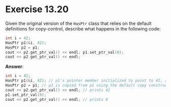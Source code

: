 # Exercise 13.20

Given the original version of the `HasPtr` class that relies on the default definitions for copy-control, describe what happens in the following code:

```cpp
int i = 42;
HasPtr p1(&i, 42);
HasPtr p2 = p1;
cout << p2.get_ptr_val() << endl; p1.set_ptr_val(0);
cout << p2.get_ptr_val() << endl;
```

**Answer**:

```cpp
int i = 42;
HasPtr p1(&i, 42); // p1's pointer member initialized to point to 42, and its int member is 42
HasPtr p2 = p1; // p2 is copied from p1 using the default copy constructor, p2's pointer member points to the same object ad p1's, and its int member is independent
cout << p2.get_ptr_val() << endl; // prints 42
p1.set_ptr_val(0);
cout << p2.get_ptr_val() << endl; // prints 0
```